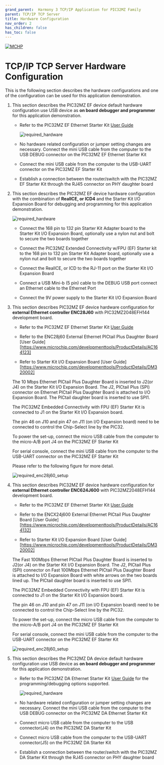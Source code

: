 ```yaml
---
grand_parent:  Harmony 3 TCP/IP Application for PIC32MZ Family
parent: TCP/IP TCP Server
title: Hardware Configuration
nav_order: 2
has_children: false
has_toc: false
---
```

[![MCHP](https://www.microchip.com/ResourcePackages/Microchip/assets/dist/images/logo.png)](https://www.microchip.com)

# TCP/IP TCP Server Hardware Configuration

This is the following section describes the hardware configurations and one of the configuration can be used for this application demonstration.

1. This section describes the PIC32MZ EF device default hardware configuration use USB device as **on board debugger and programmer** for this application demonstration.

    * Refer to the PIC32MZ EF Ethernet Starter Kit [User Guide](http://ww1.microchip.com/downloads/en/devicedoc/70005230b.pdf)

      ![required_hardware](images/PIC32MZ_EF_USB_ETHERNET.png)

    * No hardware related configuration or jumper setting changes are necessary.
    Connect the mini USB cable from the computer to the USB DEBUG connector on the PIC32MZ EF Ethernet Starter Kit

    * Connect the mini USB cable from the computer to the USB-UART connector on the PIC32MZ EF Starter Kit

    * Establish a connection between the router/switch with the PIC32MZ EF Starter Kit through the RJ45 connector on PHY daughter board

2. This section describes the PIC32MZ EF device hardware configuration with the combination of **RealICE, or ICD4** and the Starter Kit I/O Expansion Board for debugging and programming for this application demonstration.

    ![required_hardware](images/pic32mz_icd4_IO.png)

    * Connect the 168 pin to 132 pin Starter Kit Adapter board to the Starter Kit I/O Expansion Board, optionally use a nylon nut and bolt to secure the two boards together

    * Connect the PIC32MZ Extended Connectivity w/FPU (EF) Starter kit to the 168 pin to 132 pin Starter Kit Adapter board, optionally use a nylon nut and bolt to secure the two boards together

    * Connect the RealICE, or ICD to the RJ-11 port on the Starter Kit I/O Expansion Board

    * Connect a USB Mini-b (5 pin) cable to the DEBUG USB port
    connect an Ethernet cable to the Ethernet Port

    * Connect the 9V power supply to the Starter Kit I/O Expansion Board

3. This section describes PIC32MZ EF device hardware configuration for **external Ethernet controller ENC28J60** with PIC32MZ2048EFH144 development board.

    * Refer to the PIC32MZ EF Ethernet Starter Kit [User Guide](http://ww1.microchip.com/downloads/en/devicedoc/70005230b.pdf)

    * Refer to the ENC28j60 External Ethernet PICtail Plus Daughter Board [User Guide][https://www.microchip.com/developmenttools/ProductDetails/AC164123]

    * Refer to Starter Kit I/O Expansion Board [User Guide][https://www.microchip.com/developmenttools/ProductDetails/DM320002]

    The 10 Mbps Ethernet PICtail Plus Daughter Board is inserted to J2(or J4) on the Starter Kit I/O Expansion Board. The J2, PICtail Plus (SPI) connector on Ethernet PICtail Plus Daughter Board is attached to I/O Expansion Board. The PICtail daughter board is inserted to use SPI1.

    The PIC32MZ Embedded Connectivity with FPU (EF) Starter Kit is connected to J1 on the Starter Kit I/O Expansion board.

    The pin 46 on J10 and pin 47 on J11 (on I/O Expansion board) need to be connected to control the Chip-Select line by the PIC32.

    To power the set-up, connect the micro USB cable from the computer to the micro-A/B port J4 on the PIC32MZ EF Starter Kit

    For serial console, connect the mini USB cable from the computer to the USB-UART connector on the PIC32MZ EF Starter Kit

    Please refer to the following figure for more detail.

    ![required_enc28j60_setup](images/PIC32MZ_ENC28J60.png)


4. This section describes PIC32MZ EF device hardware configuration for **external Ethernet controller ENC624J600** with PIC32MZ2048EFH144 development board.

    * Refer to the PIC32MZ EF Ethernet Starter Kit [User Guide](http://ww1.microchip.com/downloads/en/devicedoc/70005230b.pdf)

    * Refer to the ENCX24j600 External Ethernet PICtail Plus Daughter Board [User Guide][https://www.microchip.com/developmenttools/ProductDetails/AC164132]

    * Refer to Starter Kit I/O Expansion Board [User Guide][https://www.microchip.com/developmenttools/ProductDetails/DM320002]

    The Fast 100Mbps Ethernet PICtail Plus Daughter Board is inserted to J2(or J4) on the Starter Kit I/O Expansion Board. The J2, PICtail Plus (SPI) connector on Fast 100Mbps Ethernet PICtail Plus Daughter Board is attached to I/O Expansion Board with white arrows on the two boards lined up. The PICtail daughter board is inserted to use SPI1.

    The PIC32MZ Embedded Connectivity with FPU (EF) Starter Kit is connected to J1 on the Starter Kit I/O Expansion board.

    The pin 46 on J10 and pin 47 on J11 (on I/O Expansion board) need to be connected to control the Chip-Select line by the PIC32.

    To power the set-up, connect the micro USB cable from the computer to the micro-A/B port J4 on the PIC32MZ EF Starter Kit

    For serial console, connect the mini USB cable from the computer to the USB-UART connector on the PIC32MZ EF Starter Kit

    ![required_enc28j60_setup](images/PIC32MZ_ENCX24J600.png)

5. This section describes the PIC32MZ DA device default hardware configuration use USB device as **on board debugger and programmer** for this application demonstration.

    * Refer to the PIC32MZ DA Ethernet Starter Kit [User Guide](http://ww1.microchip.com/downloads/en/DeviceDoc/70005311A.pdf) for the programming/debugging options supported.

      ![required_hardware](images/PIC32MZ_DA_USB_ETHERNET.png)

    * No hardware related configuration or jumper setting changes are necessary.
    Connect the mini USB cable from the computer to the USB DEBUG connector on the PIC32MZ DA Ethernet Starter Kit

    * Connect micro USB cable from the computer to the USB connector(J4) on the PIC32MZ DA Starter Kit

    * Connect micro USB cable from the computer to the USB-UART connector(J5) on the PIC32MZ DA Starter Kit 

    * Establish a connection between the router/switch with the PIC32MZ DA Starter Kit through the RJ45 connector on PHY daughter board 



